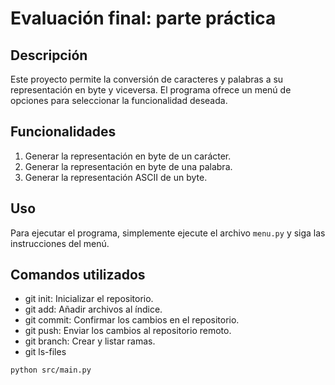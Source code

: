 # Evaluación final: parte práctica

## Descripción
Este proyecto permite la conversión de caracteres y palabras a su representación en byte y viceversa. El programa ofrece un menú de opciones para seleccionar la funcionalidad deseada.

## Funcionalidades
1. Generar la representación en byte de un carácter.
2. Generar la representación en byte de una palabra.
3. Generar la representación ASCII de un byte.

## Uso
Para ejecutar el programa, simplemente ejecute el archivo `menu.py` y siga las instrucciones del menú.

## Comandos utilizados
- git init: Inicializar el repositorio.
- git add: Añadir archivos al índice.
- git commit: Confirmar los cambios en el repositorio.
- git push: Enviar los cambios al repositorio remoto.
- git branch: Crear y listar ramas.
- git ls-files

```bash
python src/main.py
